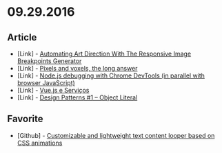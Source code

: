 # 09.29.2016

## Article

- \[Link\] - [Automating Art Direction With The Responsive Image Breakpoints Generator](https://www.smashingmagazine.com/2016/09/automating-art-direction-with-the-responsive-image-breakpoints-generator/)
- \[Link\] - [Pixels and voxels, the long answer](https://medium.com/retronator-magazine/pixels-and-voxels-the-long-answer-5889ecc18190#.bjnzv3q5r)
- \[Link\] - [Node.js debugging with Chrome DevTools (in parallel with browser JavaScript)](https://blog.hospodarets.com/nodejs-debugging-in-chrome-devtools)
- \[Link\] - [Vue.js e Serviços](https://blog.codecasts.com.br/vue-js-e-servicos-4d4439320a2#.63jjm2u72)
- \[Link\] - [Design Patterns #1 – Object Literal](http://codigolivre.hol.es/design-patterns-1-object-literal/)


## Favorite

- \[Github\] - [Customizable and lightweight text content looper based on CSS animations](https://github.com/kaisermann/textlooper)
